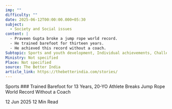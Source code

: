 ```yaml
---
imp: ""
difficulty: ""
date: 2025-06-12T00:00:00.000+05:30
subject:
  - Society and Social issues
content: |
  - Praveen Gupta broke a jump rope world record.
  - He trained barefoot for thirteen years.
  - He achieved this record without a coach.
Subtopic: Sports and youth development, Individual achievements, Challenges in sports training, Grassroots sports
Ministry: Not specified
Place: Not specified
source: The Better India
article_link: https://thebetterindia.com/stories/
---
```


Sports ### Trained Barefoot for 13 Years, 20-YO Athlete Breaks Jump Rope World Record Without a Coach

12 Jun 2025
12 Min Read